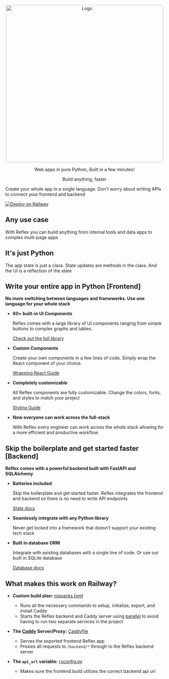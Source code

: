 <p align="center">
    <a href="https://reflex.dev/">
        <img style="border-radius: 5px" src="https://pbs.twimg.com/profile_banners/1580292598874271746/1690936236" alt="Logo" width="500">
    </a>
</p>

<p align="center">Web apps in pure Python, Built in a few minutes!</p>
<p align="center">Build anything, faster</p>

Create your whole app in a single language. Don't worry about writing APIs to connect your frontend and backend

[![Deploy on Railway](https://railway.app/button.svg)](https://railway.app/template/A5TaaV?referralCode=ySCnWl)

## Any use case

With Reflex you can build anything from internal tools and data apps to complex multi-page apps

## It's just Python

The app state is just a class. State updates are methods in the class. And the UI is a reflection of the state

## Write your entire app in Python [Frontend]

**No more switching between languages and frameworks. Use one language for your whole stack**

- **60+ built-in UI Components**

    Reflex comes with a large library of UI components ranging from simple buttons to complex graphs and tables.

    [Check out the full library](https://reflex.dev/docs/library/)

- **Custom Components**

    Create your own components in a few lines of code. Simply wrap the React component of your choice.

    [Wrapping React Guide](https://reflex.dev/docs/advanced-guide/wrapping-react/)

- **Completely customizable**

    All Reflex components are fully customizable. Change the colors, fonts, and styles to match your project

    [Styling Guide](https://reflex.dev/docs/styling/overview/)

- **Now everyone can work across the full-stack**

    With Reflex every engineer can work across the whole stack allowing for a more efficient and productive workflow

## Skip the boilerplate and get started faster [Backend]

**Reflex comes with a powerful backend built with FastAPI and SQLAlchemy**

- **Batteries included**

    Skip the boilerplate and get started faster. Reflex integrates the frontend and backend so there is no need to write API endpoints

    [State docs](https://reflex.dev/docs/state/overview/)

- **Seamlessly integrate with any Python library**

    Never get locked into a framework that doesn't support your existing tech stack

- **Built in database ORM**

    Integrate with existing databases with a single line of code. Or use our built in SQLite database

    [Database docs](https://reflex.dev/docs/database/overview/)

## What makes this work on Railway?

- **Custom build plan:** [nixpacks.toml](https://github.com/brody192/reflex-template/blob/main/nixpacks.toml)

    - Runs all the necessary commands to setup, initialize, export, and install Caddy
    - Starts the Reflex backend and Caddy server using [parallel](https://www.gnu.org/software/parallel/) to avoid having to run two separate services in the project

- **The [Caddy](https://caddyserver.com/) Server/Proxy:** [Caddyfile](https://github.com/brody192/reflex-template/blob/main/Caddyfile)

    - Serves the exported frontend Reflex app
    - Proxies all requests to `/backend/*` through to the Reflex backend server

- **The `api_url` variable:** [rxconfig.py](https://github.com/brody192/reflex-template/blob/main/rxconfig.py)

    - Makes sure the frontend build utilizes the correct backend api url